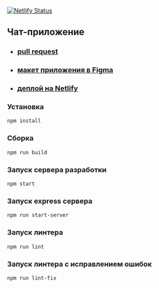 [![Netlify Status](https://api.netlify.com/api/v1/badges/e714ea25-5822-4046-9cd8-ab71116d0319/deploy-status)](https://app.netlify.com/sites/nifty-mccarthy-040682/deploys)

## Чат-приложение

- ### [pull request](https://github.com/LtCocoa/middle.messenger.praktikum.yandex/pull/1)
- ### [макет приложения в Figma](https://www.figma.com/file/NdHWI3MhrmSBIHKOaqHL59/chat-app?node-id=0%3A1)
- ### [деплой на Netlify](https://nifty-mccarthy-040682.netlify.app/)

### Установка
```
npm install
```
### Сборка
```
npm run build
```
### Запуск сервера разработки
```
npm start
```
### Запуск express сервера
```
npm run start-server
```
### Запуск линтера
```
npm run lint
```
### Запуск линтера с исправлением ошибок
```
npm run lint-fix
```
